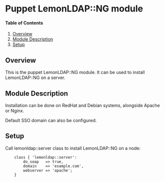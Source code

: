 # Puppet LemonLDAP::NG module

#### Table of Contents

1. [Overview](#overview)
2. [Module Description](#module-description)
3. [Setup](#setup)

## Overview

This is the puppet LemonLDAP::NG module. It can be used to install LemonLDAP::NG on a server.

## Module Description

Installation can be done on RedHat and Debian systems, alongside Apache or Nginx.

Default SSO domain can also be configured.

## Setup

Call lemonldap::server class to install LemonLDAP::NG on a node:

````
    class { 'lemonldap::server':
        do_soap   => true,
        domain    => 'example.com',
        webserver => 'apache';
    }
````
